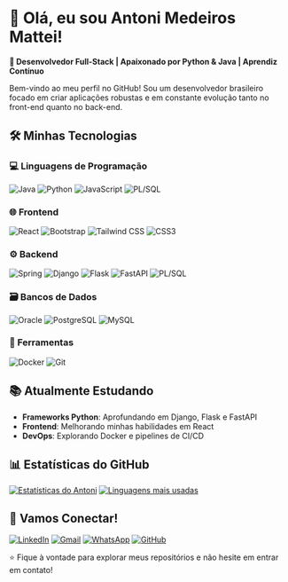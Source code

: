 # 👋 Olá, eu sou Antoni Medeiros Mattei!

**🚀 Desenvolvedor Full-Stack | Apaixonado por Python & Java | Aprendiz Contínuo**

Bem-vindo ao meu perfil no GitHub! Sou um desenvolvedor brasileiro focado em criar aplicações robustas e em constante evolução tanto no front-end quanto no back-end.

## 🛠️ Minhas Tecnologias

### 💻 Linguagens de Programação
![Java](https://img.shields.io/badge/Java-ED8B00?style=for-the-badge&logo=openjdk&logoColor=white)
![Python](https://img.shields.io/badge/Python-3776AB?style=for-the-badge&logo=python&logoColor=white)
![JavaScript](https://img.shields.io/badge/JavaScript-F7DF1E?style=for-the-badge&logo=javascript&logoColor=black)
![PL/SQL](https://img.shields.io/badge/PL/SQL-F80000?style=for-the-badge&logo=oracle&logoColor=white)

### 🌐 Frontend
![React](https://img.shields.io/badge/React-20232A?style=for-the-badge&logo=react&logoColor=61DAFB)
![Bootstrap](https://img.shields.io/badge/Bootstrap-563D7C?style=for-the-badge&logo=bootstrap&logoColor=white)
![Tailwind CSS](https://img.shields.io/badge/Tailwind_CSS-38B2AC?style=for-the-badge&logo=tailwind-css&logoColor=white)
![CSS3](https://img.shields.io/badge/CSS3-1572B6?style=for-the-badge&logo=css3&logoColor=white)

### ⚙️ Backend
![Spring](https://img.shields.io/badge/Spring-6DB33F?style=for-the-badge&logo=spring&logoColor=white)
![Django](https://img.shields.io/badge/Django-092E20?style=for-the-badge&logo=django&logoColor=white)
![Flask](https://img.shields.io/badge/Flask-000000?style=for-the-badge&logo=flask&logoColor=white)
![FastAPI](https://img.shields.io/badge/FastAPI-005571?style=for-the-badge&logo=fastapi)
![PL/SQL](https://img.shields.io/badge/PL/SQL-F80000?style=for-the-badge&logo=oracle&logoColor=white)

### 🗃️ Bancos de Dados
![Oracle](https://img.shields.io/badge/Oracle-F80000?style=for-the-badge&logo=oracle&logoColor=white)
![PostgreSQL](https://img.shields.io/badge/PostgreSQL-316192?style=for-the-badge&logo=postgresql&logoColor=white)
![MySQL](https://img.shields.io/badge/MySQL-005C84?style=for-the-badge&logo=mysql&logoColor=white)

### 🔧 Ferramentas
![Docker](https://img.shields.io/badge/Docker-2496ED?style=for-the-badge&logo=docker&logoColor=white)
![Git](https://img.shields.io/badge/Git-F05032?style=for-the-badge&logo=git&logoColor=white)

## 📚 Atualmente Estudando
- **Frameworks Python**: Aprofundando em Django, Flask e FastAPI
- **Frontend**: Melhorando minhas habilidades em React
- **DevOps**: Explorando Docker e pipelines de CI/CD

## 📊 Estatísticas do GitHub

[![Estatísticas do Antoni](https://github-readme-stats.vercel.app/api?username=antonimattei&show_icons=true&theme=radical&locale=pt-br)](https://github.com/antonimattei)
[![Linguagens mais usadas](https://github-readme-stats.vercel.app/api/top-langs/?username=antonimattei&layout=compact&theme=radical&locale=pt-br)](https://github.com/antonimattei)

## 🤝 Vamos Conectar!

[![LinkedIn](https://img.shields.io/badge/LinkedIn-0077B5?style=for-the-badge&logo=linkedin&logoColor=white)](https://www.linkedin.com/in/antoni-mattei-a906941b0/)
[![Gmail](https://img.shields.io/badge/Gmail-D14836?style=for-the-badge&logo=gmail&logoColor=white)](mailto:antonidemedeiros@gmail.com)
[![WhatsApp](https://img.shields.io/badge/WhatsApp-25D366?style=for-the-badge&logo=whatsapp&logoColor=white)](https://api.whatsapp.com/send?phone=5548996277379&text=Olá!)
[![GitHub](https://img.shields.io/badge/GitHub-100000?style=for-the-badge&logo=github&logoColor=white)](https://github.com/antonimattei)

⭐ Fique à vontade para explorar meus repositórios e não hesite em entrar em contato!
